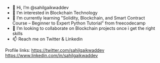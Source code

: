 - 👋 Hi, I’m @sahilgaikwaddev
- 👀 I’m interested in Blockchain Technology
- 🌱 I’m currently learning "Solidity, Blockchain, and Smart Contract Course – Beginner to Expert Python Tutorial" from freecodecamp
- 💞️ I’m looking to collaborate on Blockchain projects once i get the right skills
- 📫 Reach me on Twitter & Linkedin 

Profile links:
https://twitter.com/sahilgaikwaddev
https://www.linkedin.com/in/sahilgaikwaddev

<!---
sahilgaikwaddev/sahilgaikwaddev is a ✨ special ✨ repository because its `README.md` (this file) appears on your GitHub profile.
You can click the Preview link to take a look at your changes.
--->
